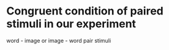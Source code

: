 # Congruent condition of paired stimuli in our experiment

word - image or image - word pair stimuli
